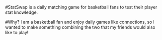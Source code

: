#StatSwap
is a daily matching game for basketball fans to test their player stat knowledge.

#Why?
I am a basketball fan and enjoy daily games like connections, so I wanted to make something combining the two that my friends would also like to play!
